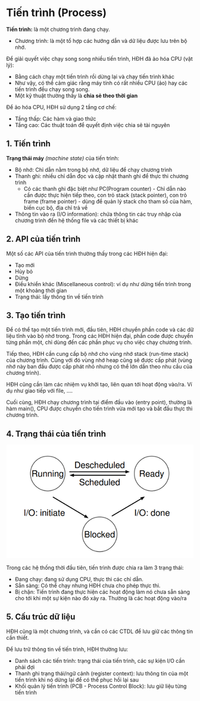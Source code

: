 # Tiến trình \(Process\)

**Tiến trình:** là một chương trình đang chạy.

* Chương trình: là một tổ hợp các hướng dẫn và dữ liệu được lưu trên bộ nhớ. 

Để giải quyết việc chạy song song nhiều tiến trình, HĐH đã ảo hóa CPU \(vật lý\):

* Bằng cách chạy một tiến trình rồi dừng lại và chạy tiến trình khác
* Như vậy, có thể cảm giác rằng máy tính có rất nhiều CPU \(ảo\) hay các tiến trình đều chạy song song.
* Một kỹ thuật thường thấy là **chia sẻ theo thời gian** 

Để ảo hóa CPU, HĐH sử dụng 2 tầng cơ chế:

* Tầng thấp: Các hàm và giao thức
* Tầng cao: Các thuật toán để quyết định việc chia sẻ tài nguyên

## 1. Tiến trình

**Trạng thái máy** _\(machine state\)_ của tiến trình:

* Bộ nhớ: Chỉ dẫn nằm trong bộ nhớ, dữ liệu để chạy chương trình
* Thanh ghi: nhiều chỉ dẫn đọc và cập nhật thanh ghi để thực thi chương trình
  * Có các thanh ghi đặc biệt như PC\(Program counter\) - Chỉ dẫn nào cần được thực hiện tiếp theo, con trỏ stack \(stack pointer\), con trỏ frame \(frame pointer\) - dùng để quản lý stack cho tham số của hàm, biến cục bộ, địa chỉ trả về
* Thông tin vào ra \(I/O information\): chứa thông tin các truy nhập của chương trình đến hệ thống file và các thiết bị khác

## 2. API của tiến trình

Một số các API của tiến trình thường thấy trong các HĐH hiện đại:

* Tạo mới
* Hủy bỏ
* Dừng
* Điều khiển khác \(Miscellaneous control\): ví dụ như dừng tiến trình trong một khoảng thời gian
* Trạng thái: lấy thông tin về tiến trình

## 3. Tạo tiến trình

Để có thể tạo một tiến trình mới, đầu tiên, HĐH chuyển phần code và các dữ liệu tĩnh vào bộ nhớ trong. Trong các HĐH hiện đại, phần code được chuyển từng phần một, chỉ dùng đến các phần phục vụ cho việc chạy chương trình.

Tiếp theo, HĐH cần cung cấp bộ nhớ cho vùng nhớ stack \(run-time stack\) của chương trình. Cùng với đó vùng nhớ heap cũng sẽ được cấp phát \(vùng nhớ này ban đầu được cấp phát nhỏ nhưng có thể lớn dần theo nhu cầu của chương trình\).

HĐH cũng cần làm các nhiệm vụ khởi tạo, liên quan tới hoạt động vào/ra. Ví dụ như giao tiếp với file, ....

Cuối cùng, HĐH chạy chương trình tại điểm đầu vào \(entry point\), thường là hàm main\(\), CPU được chuyển cho tiến trình vừa mới tạo và bắt đầu thực thi chương trình.

## 4. Trạng thái của tiến trình

![S&#x1A1; &#x111;&#x1ED3; tr&#x1EA1;ng th&#xE1;i c&#x1EE7;a ti&#x1EBF;n tr&#xEC;nh](../../../.gitbook/assets/processstate.png)

Trong các hệ thống thời đầu tiên, tiến trình được chia ra làm 3 trạng thái:

* Đang chạy: đang sử dụng CPU, thực thi các chỉ dẫn.
* Sẵn sàng: Có thể chạy nhưng HĐH chưa cho phép thực thi.
* Bị chặn: Tiến trình đang thực hiện các hoạt động làm nó chưa sẵn sàng cho tới khi một sự kiện nào đó xảy ra. Thường là các hoạt động vào/ra

## 5. Cấu trúc dữ liệu

HĐH cũng là một chương trình, và cần có các CTDL để lưu giữ các thông tin cần thiết.

Để lưu trữ thông tin về tiến trình, HĐH thường lưu:

* Danh sách các tiến trình: trạng thái của tiến trình, các sự kiện I/O cần phải đợi
* Thanh ghi trạng thái/ngữ cảnh \(register context\): lưu thông tin của một tiến trình khi nó dừng lại để có thể phục hồi lại sau
* Khối quản lý tiến trình \(PCB - Process Control Block\): lưu giữ liệu từng tiến trình

